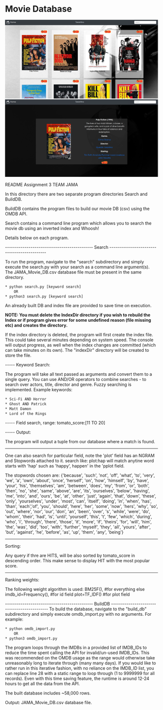 # Movie Database

![Alt text](/images/ss1.png?raw=true "SS1")
![Alt text](/images/ss3.png?raw=true "SS3")


README
Assignment 3
TEAM JAMA

In this directory there are two separate program directories Search and BuildDB.

BuildDB contains the program files to build our movie DB (csv) using the OMDB API.

Search contains a command line program which allows you to search the movie db using an inverted index and Whoosh!

Details below on each program.

--------------------------------------------- Search ---------------------------------------------

To run the program, navigate to the "search" subdirectory and simply execute the search.py with your search as a command line argument(s). The JAMA_Movie_DB.csv database file must be present in the same directory.

	* python search.py [keyword search]
		OR
	* python3 search.py [keyword search]

An already built DB and index file are provided to save time on execution.

****NOTE: You must delete the IndexDir directory if you wish to rebuild the Index or if program gives error for some undefined reason (file missing etc) and creates the directory.****

If the index directory is deleted, the program will first create the index file. This could take several minutes depending on system speed. The console will output progress, as well when the index changes are committed (which can take minutes on its own). The "indexDir" directory will be created to store the file.

----- Keyword Search:

The program will take all text passed as arguments and convert them to a single query. You can use AND/OR operators to combine searches - to search over actors, title, director and genre. Fuzzy searching is implemented. Example keywords:

	* Sci-Fi AND Horror
	* Ghost AND Patrick
	* Matt Damon
	* Lord of the Rings

----- Field search, range:
	tomato_score:[11 TO 20]

----- Output:

The program will output a tuple from our database where a match is found.

---------------------------------------------------------------------------------------------------------------------
One can also search for particular field, note the 'plot' field has an NGRAM and Stopwords attached to it.
search like:    plot:hap   will match anytine word starts with 'hap' such as 'happy', happen' in the 'pplot field.

The stopwords chosen are:
 {'because', 'such', 'not', 'off', 'what', 'to', 'very', 'we', 'a', 'own', 'about', 'once', 'herself', 'on', 'how', 'himself', 'by', 'have', 'your', 'his', 'themselves', 'am', 'between', 'does', 'my', 'from', 'or', 'both', 'then', 'no', 'she', 'same', 'above', 'are', 'its', 'ourselves', 'below', 'having', 'me', 'into', 'and', 'ours', 'be', 'at', 'other', 'just', 'again', 'that', 'down', 'these', 'only', 'yourselves', 'under', 'most', 'can', 'itself', 'doing', 'in', 'when', 'has', 'than', 'each','of', 'you', 'should', 'here', 'her', 'some', 'now', 'hers', 'why', 'so', 'out', 'where', 'nor', 'our', 'don', 'an', 'been', 'over', 's', 'while', 'were', 'do', 'whom', 'their', 'had', 'is', 'until', 'yourself', 'this', 't', 'few', 'which', 'during', 'who', 'i', 'through', 'there', 'those', 'it', 'more', 'if', 'theirs', 'for', 'will', 'him', 'the', 'was', 'did', 'too', 'with', 'further', 'myself', 'they', 'all', 'yours', 'after', 'but', 'against', 'he', 'before', 'as', 'up', 'them', 'any', 'being'}


---------------------------------------------------------------------------------------------------------------------
Sorting:

Any query if thre are HITS, will be also sorted by tomato_score in descending order.
This make sense to display HIT with the most popular score.


---------------------------------------------------------------------------------------------------------------------
Ranking weights:

The following weight algorithm is used:
BM25F(),   				#for everything else
imdb_id=Frequency(), 	#for id field
plot=TF_IDF()			#for plot field



--------------------------------------------- BuildDB ---------------------------------------------
To build the database, navigate to the "build_db" subdirectory and simply execute omdb_import.py with no arguments. For example:

	* python omdb_import.py
		OR
	* python3 omdb_import.py

The program loops through the IMDBs in a provided list of IMDB_IDs to reduce the time spent calling the API for invalid/un-used IMDB_IDs. This was recommended on the OMDB usage as the range would otherwise take unreasonably long to iterate through (many many days). If you would like to rather run in this iterative fashion, with no reliance on the IMDB_ID list, you can replace line 28 with a static range to loop through (1 to 9999999 for all records). Even with this time saving feature, the runtime is around 12-24 hours to get all the data from the API.

The built database includes ~58,000 rows.

Output:
	JAMA_Movie_DB.csv database file.


